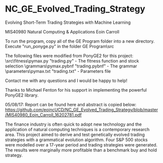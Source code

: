 # NC_GE_Evolved_Trading_Strategy

Evolving Short-Term Trading Strategies with Machine Learning

MIS40980 Natural Computing & Applications
Eoin Carroll

To run the program, copy all of the GE Program folder into a new directory.
Execute "run_ponyge.py" in the folder GE Program\src

The following files were modified from PonyGE2 for this project:
\src\fitness\pymax.py "trading.py" - The fitness function and stock selection
\grammars\pymax.pybnf "trading.pybnf" - The grammar
\parameters\pymax.txt "trading.txt" - Parameters file

Contact me with any questions and I would be happy to help!

Thanks to Michael Fenton for his support in implementing the powerful PonyGE2 library.


05/08/17: Report can be found here and abstract is copied below:
https://github.com/eoincUCD/NC_GE_Evolved_Trading_Strategy/blob/master/MIS40980_Eoin_Carroll_16202781.pdf

The finance industry is often quick to adopt new technology and the application of natural computing techniques is a contemporary research area. This project aimed to derive and test genetically evolved trading strategies with a grammatical evolution algorithm. Four S&P 500 stocks were modelled over a 17-year period and trading strategies were generated. The results were marginally more profitable than a benchmark buy and hold strategy. 
